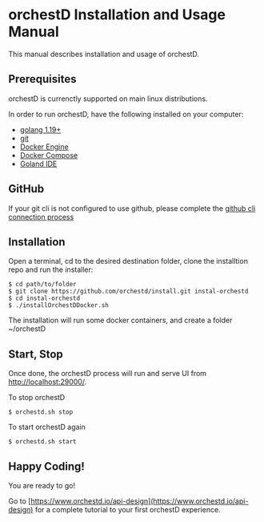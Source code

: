 # orchestD Installation and Usage Manual
This manual describes installation and usage of orchestD.

## Prerequisites 

orchestD is currenctly supported on main linux distributions.

In order to run orchestD, have the following installed on your computer:
* [golang 1.19+](https://go.dev/doc/install)    
* [git](https://git-scm.com/book/en/v2/Getting-Started-Installing-Git)
* [Docker Engine](https://docs.docker.com/engine/install/)
* [Docker Compose](https://docs.docker.com/compose/install/)
* [Goland IDE](https://www.jetbrains.com/go/)


## GitHub

If your git cli is not configured to use github, please complete the [github cli connection process](https://github.com/orchestd/install/tree/main/connect-github.md)

## Installation

Open a terminal, cd to the desired destination folder, clone the installtion repo and run the installer:
```
$ cd path/to/folder
$ git clone https://github.com/orchestd/install.git instal-orchestd
$ cd instal-orchestd
$ ./installOrchestDDocker.sh
```

The installation will run some docker containers, and create a folder ~/orchestD

## Start, Stop 

Once done, the orchestD process will run and serve UI from [http://localhost:29000/](http://localhost:29000/).

To stop orchestD
```
$ orchestd.sh stop
```

To start orchestD again
```
$ orchestd.sh start
```

## Happy Coding!

You are ready to go!

Go to  [https://www.orchestd.io/api-design](https://www.orchestd.io/api-design) for a complete tutorial to your first orchestD experience.


